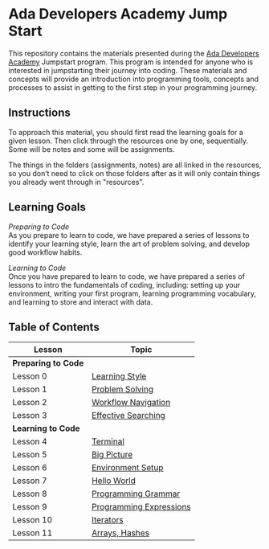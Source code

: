 # Ada Developers Academy Jump Start

This repository contains the materials presented during the [Ada Developers Academy](http://adadevelopersacademy.org) Jumpstart program. This program is intended for anyone who is interested in jumpstarting their journey into coding. These materials and concepts will provide an introduction into programming tools, concepts and processes to assist in getting to the first step in your programming journey.

## Instructions
To approach this material, you should first read the learning goals for a given lesson. Then click through the resources one by one, sequentially. Some will be notes and some will be assignments.

The things in the folders (assignments, notes) are all linked in the resources, so you don’t need to click on those folders after as it will only contain things you already went through in "resources".

## Learning Goals
_Preparing to Code_  
As you prepare to learn to code, we have prepared a series of lessons to identify your learning style, learn the art of problem solving, and develop good workflow habits.

_Learning to Code_  
Once you have prepared to learn to code, we have prepared a series of lessons to intro the fundamentals of coding, including: setting up your environment, writing your first program, learning programming vocabulary, and learning to store and interact with data.

## Table of Contents
| Lesson                | Topic
|--------------------|-----------------------------------------
| **Preparing to Code** |
| Lesson 0  | [Learning Style](lessons/00-learning-style/)
| Lesson 1  | [Problem Solving](lessons/01-problem-solving/)
| Lesson 2  | [Workflow Navigation](lessons/02-workflow/)
| Lesson 3  | [Effective Searching](lessons/03-effective-searching/)
| **Learning to Code** |
| Lesson 4  | [Terminal](lessons/04-terminal/)
| Lesson 5  | [Big Picture](lessons/05-big-picture/)
| Lesson 6  | [Environment Setup](lessons/06-environment-setup/)
| Lesson 7  | [Hello World](lessons/07-hello-world/)
| Lesson 8  | [Programming Grammar](lessons/08-programming-grammar/)
| Lesson 9  | [Programming Expressions](lessons/09-programming-expressions/)
| Lesson 10  | [Iterators](lessons/10-iterators/)
| Lesson 11  | [Arrays, Hashes](lessons/11-basic-data-structs/)
